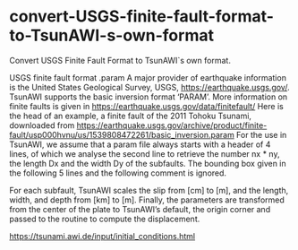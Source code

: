 # convert-USGS-finite-fault-format-to-TsunAWI-s-own-format
Convert USGS Finite Fault Format to TsunAWI`s own format.

USGS finite fault format .param
A major provider of earthquake information is the United States Geological Survey, USGS, https://earthquake.usgs.gov/. TsunAWI supports the basic inversion format ‘PARAM’. More information on finite faults is given in https://earthquake.usgs.gov/data/finitefault/
Here is the head of an example, a finite fault of the 2011 Tohoku Tsunami, downloaded from https://earthquake.usgs.gov/archive/product/finite-fault/usp000hvnu/us/1539808472261/basic_inversion.param
For the use in TsunAWI, we assume that a param file always starts with a header of 4 lines, of which we analyse the second line to retrieve the number nx * ny, the length Dx and the width Dy of the subfaults. The bounding box given in the following 5 lines and the following comment is ignored.

For each subfault, TsunAWI scales the slip from [cm] to [m], and the length, width, and depth from [km] to [m]. Finally, the parameters are transformed from the center of the plate to TsunAWI’s default, the origin corner and passed to the routine to compute the displacement.

https://tsunami.awi.de/input/initial_conditions.html
